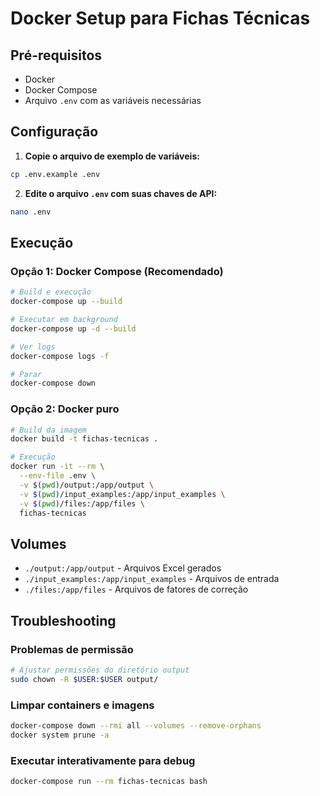 # Docker Setup para Fichas Técnicas

## Pré-requisitos
- Docker
- Docker Compose
- Arquivo `.env` com as variáveis necessárias

## Configuração

1. **Copie o arquivo de exemplo de variáveis:**
```bash
cp .env.example .env
```

2. **Edite o arquivo `.env` com suas chaves de API:**
```bash
nano .env
```

## Execução

### Opção 1: Docker Compose (Recomendado)
```bash
# Build e execução
docker-compose up --build

# Executar em background
docker-compose up -d --build

# Ver logs
docker-compose logs -f

# Parar
docker-compose down
```

### Opção 2: Docker puro
```bash
# Build da imagem
docker build -t fichas-tecnicas .

# Execução
docker run -it --rm \
  --env-file .env \
  -v $(pwd)/output:/app/output \
  -v $(pwd)/input_examples:/app/input_examples \
  -v $(pwd)/files:/app/files \
  fichas-tecnicas
```

## Volumes

- `./output:/app/output` - Arquivos Excel gerados
- `./input_examples:/app/input_examples` - Arquivos de entrada
- `./files:/app/files` - Arquivos de fatores de correção

## Troubleshooting

### Problemas de permissão
```bash
# Ajustar permissões do diretório output
sudo chown -R $USER:$USER output/
```

### Limpar containers e imagens
```bash
docker-compose down --rmi all --volumes --remove-orphans
docker system prune -a
```

### Executar interativamente para debug
```bash
docker-compose run --rm fichas-tecnicas bash
```